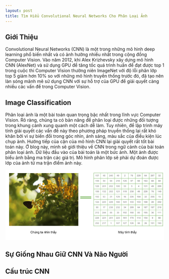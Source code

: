 ```yaml
---
layout: post
title: Tìm Hiểu Convolutional Neural Networks Cho Phân Loại Ảnh
---
```


## Giới Thiệu
Convolutional Neural Networks (CNN) là một trong những mô hình deep learning phổ biến nhất và có ảnh hưởng nhiều nhất trong cộng đồng Computer Vision. Vào năm 2012, khi Alex Krizhevsky xây dựng mô hình CNN (AlexNet) và sử dụng GPU để tăng tốc quá trình huấn để đạt được top 1 trong cuộc thi Computer Vision thường niên ImageNet với độ lỗi phân lớp top 5 giảm hơn 10% so với những mô hình truyền thống trước đó, đã tạo nên làn sóng mãnh mẽ sử dụng CNN với sự hỗ trợ của GPU để giải quyết càng nhiều các vấn đề trong Computer Vision. 

## Image Classification 
Phân loại ảnh là một bài toán quan trọng bậc nhất trong lĩnh vực Computer Vision. Rõ ràng, chúng ta có bản năng để phân loại được những đối tượng trong khung cảnh xung quanh một cách dễ làm. Tuy nhiên, để lập trình máy tính giải quyết các vấn đề này theo phương pháp truyền thống lại rất khó khăn bởi vì sự biến đổi trong góc nhìn, ánh sáng, màu sắc của điều kiện lúc chụp ảnh. Hướng tiếp của cận của mô hình CNN lại giải quyết rất tốt bài toán này. Ở blog này, mình sẽ giới thiệu về CNN trong ngữ cảnh của bài toán phân loại ảnh. Dữ liệu đầu vào của bài toán là một bức ảnh. Một ảnh được biểu ảnh bằng ma trận các giá trị. Mô hình phân lớp sẽ phải dự đoán được lớp của ảnh từ ma trận điểm ảnh này. 

<div class="img-div" markdown="0">
    <img src="/images/cnn_input.png" />
</div>

## Sự Giống Nhau Giữ CNN Và Não Người

## Cấu trúc CNN
